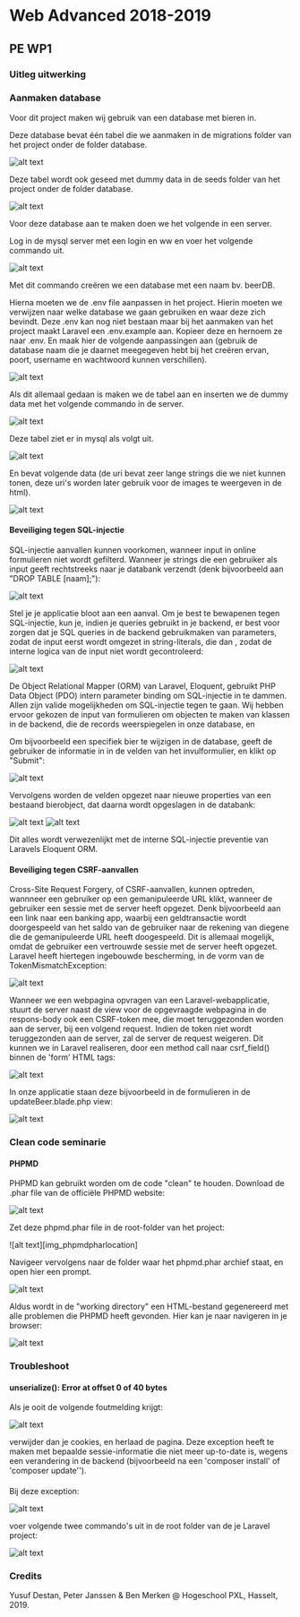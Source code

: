 # Web Advanced 2018-2019
## PE WP1

### Uitleg uitwerking

### Aanmaken database
Voor dit project maken wij gebruik van een database met bieren in.
 
Deze database bevat één tabel die we aanmaken in de migrations folder van het project onder de folder database.

![alt text][img_migration]

Deze tabel wordt ook geseed met dummy data in de seeds folder van het project onder de folder database.

![alt text][img_seed] 
 
Voor deze database aan te maken doen we het volgende in een server.

Log in de mysql server met een login en ww en voer het volgende commando uit.

![alt text][img_database aanmaken]

Met dit commando creëren we een database met een naam bv. beerDB.

Hierna moeten we de .env file aanpassen in het project. Hierin moeten we verwijzen naar welke database we gaan gebruiken en waar deze zich bevindt. 
Deze .env kan nog niet bestaan maar bij het aanmaken van het project maakt Laravel een .env.example aan.
Kopieer deze en hernoem ze naar .env. En maak hier de volgende aanpassingen aan (gebruik de database naam die je daarnet meegegeven hebt bij het creëren ervan, poort, username en wachtwoord kunnen verschillen).

![alt text][img_env]

Als dit allemaal gedaan is maken we de tabel aan en inserten we de dummy data met het volgende commando in de server.

![alt text][img_creer database]

Deze tabel ziet er in mysql als volgt uit.

![alt text][img_tabel]

En bevat volgende data (de uri bevat zeer lange strings die we niet kunnen tonen, deze uri's worden later gebruik voor de images te weergeven in de html).

![alt text][img_tabelContent]

#### Beveiliging tegen SQL-injectie

SQL-injectie aanvallen kunnen voorkomen, wanneer input in online formulieren niet wordt gefilterd.
Wanneer je strings die een gebruiker als input geeft rechtstreeks naar je databank verzendt (denk
bijvoorbeeld aan "DROP TABLE [naam];"): 

![alt text][img_sqlInjection]

Stel je je applicatie bloot aan een aanval. Om je best te
bewapenen tegen SQL-injectie, kun je, indien je queries gebruikt in je backend, er best voor zorgen 
dat je SQL queries in de backend gebruikmaken van parameters, zodat de input eerst wordt omgezet in
string-literals, die dan , zodat de interne logica van de input niet wordt gecontroleerd:

![alt text][img_sqlInjectionPrevention]

De Object Relational Mapper (ORM) van Laravel, Eloquent, gebruikt PHP Data Object (PDO) intern parameter
binding om SQL-injectie in te dammen. Allen zijn valide mogelijkheden om SQL-injectie tegen te gaan. 
Wij hebben ervoor gekozen de input van formulieren om objecten te maken van klassen in de backend,
die de records weerspiegelen in onze database, en 

Om bijvoorbeeld een specifiek bier te wijzigen in de database, geeft de gebruiker de informatie in
in de velden van het invulformulier, en klikt op "Submit":

![alt text][img_updateBeerForm]

Vervolgens worden de velden opgezet naar nieuwe properties van een bestaand bierobject, dat daarna
wordt opgeslagen in de databank:

![alt text][img_updateBeerProperties1]
![alt text][img_updateBeerProperties2]

Dit alles wordt verwezenlijkt met de interne SQL-injectie preventie van Laravels Eloquent ORM.

#### Beveiliging tegen CSRF-aanvallen
Cross-Site Request Forgery, of CSRF-aanvallen, kunnen optreden, wannneer een gebruiker
op een gemanipuleerde URL klikt, wanneer de gebruiker een sessie met de server heeft opgezet. 
Denk bijvoorbeeld aan een link naar een banking app, waarbij een geldtransactie wordt
doorgespeeld van het saldo van de gebruiker naar de rekening van diegene die de gemanipuleerde
URL heeft doogespeeld. Dit is allemaal mogelijk, omdat de gebruiker een vertrouwde sessie met
de server heeft opgezet.
Laravel heeft hiertegen ingebouwde bescherming, in de vorm van de TokenMismatchException:

![alt text][img_tokenMismatchException]

Wanneer we een webpagina opvragen van een Laravel-webapplicatie, stuurt de server naast de 
view voor de opgevraagde webpagina in de respons-body ook een CSRF-token mee, die moet 
teruggezonden worden aan de server, bij een volgend request. Indien de token
niet wordt teruggezonden aan de server, zal de server de request weigeren.
Dit kunnen we in Laravel realiseren, door een method call naar csrf_field() binnen de 'form'
HTML tags:

![alt text][img_CSRFSolution]

In onze applicatie staan deze bijvoorbeeld in de formulieren in de updateBeer.blade.php view:

![alt text][img_updateBeer]

### Clean code seminarie
#### PHPMD
PHPMD kan gebruikt worden om de code "clean" te houden. Download de .phar file van de officiële
PHPMD website:

![alt text][img_phpmdsite]

Zet deze phpmd.phar file in de root-folder van het project:

![alt text][img_phpmdpharlocation]

Navigeer vervolgens naar de folder waar het phpmd.phar archief staat, en open hier een prompt.

![alt text][img_phpmdcommands]

Aldus wordt in de "working directory" een HTML-bestand gegenereerd met alle problemen die PHPMD heeft gevonden.
Hier kan je naar navigeren in je browser:

![alt text][img_phpmdreport]

### Troubleshoot
#### unserialize(): Error at offset 0 of 40 bytes
Als je ooit de volgende foutmelding krijgt:

![alt text][img_unserializeException]

verwijder dan je cookies, en herlaad de pagina. 
Deze exception heeft te maken met bepaalde sessie-informatie die niet
meer up-to-date is, wegens een verandering in de backend (bijvoorbeeld 
na een 'composer install' of 'composer update'').

#### 

Bij deze exception:

![alt text][img_cipherException]

voer volgende twee commando's uit in de root folder van de je Laravel project:

![alt text][img_cipherExceptionSolution]

### Credits

Yusuf Destan, Peter Janssen & Ben Merken @ Hogeschool PXL, Hasselt, 2019.

[img_unserializeException]:Images/unserializeException.PNG "unsezialize Exception"
[img_cipherException]:Images/cipherException.PNG "cipher Exception"
[img_cipherExceptionSolution]:Images/cipherExceptionSolution.PNG "cipher Exception solution"
[img_tokenMismatchException]:Images/tokenMismatchException.PNG "tokenMismatchException"
[img_CSRFSolution]:Images/CSRFSolution.PNG "CSRF solution"
[img_updateBeer]:Images/updateBeer.PNG "updateBeer.blade.php"
[img_sqlInjection]:Images/sqlInjection.PNG "SQL-injecton"
[img_sqlInjectionPrevention]:Images/sqlInjectionPrevention.PNG "SQL- injection prevention"
[img_updateBeerForm]:Images/updateBeerForm.PNG "update beer form"
[img_updateBeerProperties1]:Images/updateBeerProperties1.PNG "update beer properties"
[img_updateBeerProperties2]:Images/updateBeerProperties2.PNG "update beer properties"
[img_migration]:Images/migration.PNG
[img_seed]:Images/seed.PNG
[img_database aanmaken]:Images/database%20aanmaken.PNG
[img_env]:Images/env.PNG
[img_creer database]:Images/creer%20database.PNG
[img_tabel]:Images/tabel.PNG
[img_tabelContent]:Images/tabelContent.PNG
[img_phpmdsite]:Images/phpmdsite.PNG "PHPMD site"
[img_phpmdcommands]:Images/phpmdcommands.PNG "PHPMD commands"
[img_phpmdreport]: Images/phpmdreport.PNG "PHPMD report"
